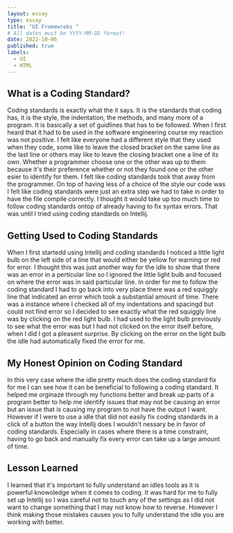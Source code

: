 ```yaml
---
layout: essay
type: essay
title: "UI Framewroks "
# All dates must be YYYY-MM-DD format!
date: 2022-10-06
published: true
labels:
  - UI
  - HTML
---
```




## What is a Coding Standard?
Coding standards is exactly what the it says.  It is the standards that coding has, it is the style, the indentation, the methods, and many more of a program. It is basically a set of guidlines that has to be followed. When I first heard that it had to be used in the software engineering course my reaction was not positive. I felt like everyone had a different style that they used when they code, some like to leave the closed bracket on the same line as the last line or others may like to leave the closing bracket one a line of its own. Whether a programmer choose one or the other was up to them because it's their preference whether or not they found one or the other esier to identify for them. I felt like coding standards took that away from the programmer. On top of having less of a choice of the style our code was I felt like coding standards were just an extra step we had to take in order to have the file compile correctly. I thought it would take up too much time to follow coding standards ontop of already having to fix syntax errors. That was until I tried using coding standards on Intellij. 


## Getting Used to Coding Standards
When I first startedd using Intellij and coding standards I noticed a little light bulb on the left side of a line that would either be yellow for warning or red for error. I thought this was just another way for the idle to show that there was an error in a perticular line so I ignored the little light bulb and focused on where the error was in said particular line. In order for me to follow the coding standard I had to go back into very place there was a red squiggly line that indicated an error which took a substantial amount of time. There was a instance where I checked all of my indentations and spacingd but could not find error so I decided to see exactly what the red squiggly line was by clicking on the red light bulb. I had used to the light bulb previously to see what the error was but I had not clicked on the error itself before, when I did I got a pleasent surprise. By clicking on the error on the light bulb the idle had automatically fixed the error for me. 

## My Honest Opinion on Coding Standard
In this very case where the idle pretty much does the coding standard fix for me I can see how it can be beneficial to following a coding standard. It helped me orginaze through my functions better and break up parts of a program better to help me identify issues that may not be causing an error but an issue that is causing my program to not have the output I want. However if I were to use a idle that did not easily fix coding standards in a click of a button the way Intellij does I wouldn't nessary be in favor of coding standards. Especially in cases where there is a time constraint, having to go back and manually fix every error can take up a large amount of time. 

## Lesson Learned 
I learned that it's important to fully understand an idles tools as it is powerful knowoledge when it comes to coding. It was hard for me to fully set up Intellij so I was careful not to touch any of the settings as I did not want to change something that I may not know how to reverse. However I think making those mistakes causes you to fully understand the idle you are working with better. 
